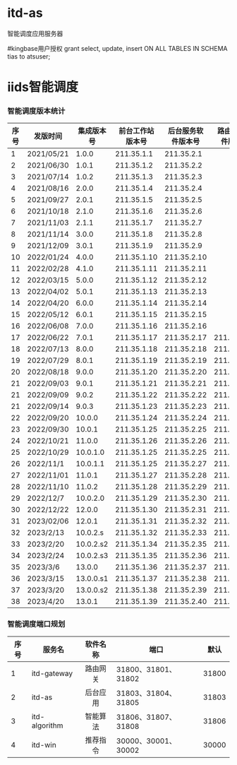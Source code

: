 # itd-as

智能调度应用服务器

#kingbase用户授权
grant select, update, insert ON ALL TABLES IN SCHEMA tias to atsuser;

# iids智能调度

### 智能调度版本统计
| 序号  | 发版时间       | 集成版本号      | 前台工作站版本号    | 后台服务软件版本号   | 路由网关软件版本号   | 算法服务软件版本版好  | 代码总行数  |
|-----|------------|------------|-------------|-------------|-------------|-------------|--------|
| 1   | 2021/05/21 | 1.0.0      | 211.35.1.1  | 211.35.2.1  |             |             | 116394 |
| 2   | 2021/06/30 | 1.0.1      | 211.35.1.2  | 211.35.2.2  |             |             | 200550 |
| 3   | 2021/07/14 | 1.0.2      | 211.35.1.3  | 211.35.2.3  |             |             | 200950 |
| 4   | 2021/08/16 | 2.0.0      | 211.35.1.4  | 211.35.2.4  |             |             | 207920 |
| 5   | 2021/09/27 | 2.0.1      | 211.35.1.5  | 211.35.2.5  |             |             | 210036 |
| 6   | 2021/10/18 | 2.1.0      | 211.35.1.6  | 211.35.2.6  |             |             | 211818 |
| 7   | 2021/11/03 | 2.1.1      | 211.35.1.7  | 211.35.2.7  |             |             | 215223 |
| 8   | 2021/11/14 | 3.0.0      | 211.35.1.8  | 211.35.2.8  |             |             | 219063 |
| 9   | 2021/12/09 | 3.0.1      | 211.35.1.9  | 211.35.2.9  |             |             | 211422 |
| 10  | 2022/01/24 | 4.0.0      | 211.35.1.10 | 211.35.2.10 |             |             | 102308 |
| 11  | 2022/02/28 | 4.1.0      | 211.35.1.11 | 211.35.2.11 |             |             | 102308 |
| 12  | 2022/03/15 | 5.0.0      | 211.35.1.12 | 211.35.2.12 |             |             | 114965 |
| 13  | 2022/04/02 | 5.0.1      | 211.35.1.13 | 211.35.2.13 |             |             | 126341 |
| 14  | 2022/04/20 | 6.0.0      | 211.35.1.14 | 211.35.2.14 |             |             | 130375 |
| 15  | 2022/05/12 | 6.0.1      | 211.35.1.15 | 211.35.2.15 |             |             | 137843 |
| 16  | 2022/06/08 | 7.0.0      | 211.35.1.16 | 211.35.2.16 |             |             | 76849  |
| 17  | 2022/06/22 | 7.0.1      | 211.35.1.17 | 211.35.2.17 | 211.35.3.1  | 211.35.4.1  | 80821  |
| 18  | 2022/07/13 | 8.0.0      | 211.35.1.18 | 211.35.2.18 | 211.35.3.2  | 211.35.4.2  | 81442  |
| 19  | 2022/07/29 | 8.0.1      | 211.35.1.19 | 211.35.2.19 | 211.35.3.3  | 211.35.4.3  | 83650  |
| 20  | 2022/08/18 | 9.0.0      | 211.35.1.20 | 211.35.2.20 | 211.35.3.4  | 211.35.4.4  | 83921  |
| 21  | 2022/09/03 | 9.0.1      | 211.35.1.21 | 211.35.2.21 | 211.35.3.5  | 211.35.4.5  | 84105  |
| 21  | 2022/09/09 | 9.0.2      | 211.35.1.22 | 211.35.2.22 | 211.35.3.6  | 211.35.4.6  | 84155  |
| 21  | 2022/09/14 | 9.0.3      | 211.35.1.23 | 211.35.2.23 | 211.35.3.7  | 211.35.4.7  | 84155  |
| 22  | 2022/09/20 | 10.0.0     | 211.35.1.24 | 211.35.2.24 | 211.35.3.8  | 211.35.4.8  | 85493  |
| 23  | 2022/09/30 | 10.0.1     | 211.35.1.25 | 211.35.2.25 | 211.35.3.9  | 211.35.4.9  | 85812  |
| 24  | 2022/10/21 | 11.0.0     | 211.35.1.26 | 211.35.2.26 | 211.35.3.10 | 211.35.4.10 | 86981  |
| 25  | 2022/10/29 | 10.0.1.0   | 211.35.1.25 | 211.35.2.25 | 211.35.3.9  | 211.35.4.11 | 86981  |
| 26  | 2022/11/1  | 10.0.1.1   | 211.35.1.25 | 211.35.2.27 | 211.35.3.11 | 211.35.4.11 | 85846  |
| 27  | 2022/11/01 | 11.0.1     | 211.35.1.27 | 211.35.2.28 | 211.35.3.12 | 211.35.4.12 | 87474  |
| 28  | 2022/11/10 | 11.0.2     | 211.35.1.28 | 211.35.2.29 | 211.35.3.13 | 211.35.4.13 | 87612  |
| 29  | 2022/12/7  | 10.0.2.0   | 211.35.1.29 | 211.35.2.30 | 211.35.3.14 | 211.35.4.14 | 88660  |
| 30  | 2022/12/22 | 12.0.0     | 211.35.1.30 | 211.35.2.31 | 211.35.3.15 | 211.35.4.15 | 93275  |
| 31  | 2023/02/06 | 12.0.1     | 211.35.1.31 | 211.35.2.32 | 211.35.3.16 | 211.35.4.16 | 94357  |
| 32  | 2023/2/13  | 10.0.2.s   | 211.35.1.32 | 211.35.2.33 | 211.35.3.17 | 211.35.4.17 | 88669  |
| 33  | 2023/2/20  | 10.0.2.s2  | 211.35.1.34 | 211.35.2.35 | 211.35.3.19 | 211.35.4.19 | 89012  |
| 34  | 2023/2/24  | 10.0.2.s3  | 211.35.1.35 | 211.35.2.36 | 211.35.3.20 | 211.35.4.20 | 89012  |
| 35  | 2023/3/6   | 13.0.0     | 211.35.1.36 | 211.35.2.37 | 211.35.3.21 | 211.35.4.21 | 100926 |
| 36  | 2023/3/15  | 13.0.0.s1  | 211.35.1.37 | 211.35.2.38 | 211.35.3.22 | 211.35.4.22 | 101086 |
| 37  | 2023/3/20  | 13.0.0.s2  | 211.35.1.38 | 211.35.2.39 | 211.35.3.23 | 211.35.4.23 | 101269 |
| 38  | 2023/4/20  | 13.0.1     | 211.35.1.39 | 211.35.2.40 | 211.35.3.24 | 211.35.4.24 | 107193 |

### 智能调度端口规划

|  序号 |       服务名        |  软件名称   |      端口          | 默认 |     
| ---- | ------------------ |:---------:| ------------------|-----|
|   1  | itd-gateway        |  路由网关   | 31800、31801、31802|31800| 
|   2  | itd-as             |  后台应用   | 31803、31804、31805|31803|
|   3  | itd-algorithm      |  智能算法   | 31806、31807、31808|31806|
|   4  | itd-win            |  推荐指令   | 30000、30001、30002|30000|


